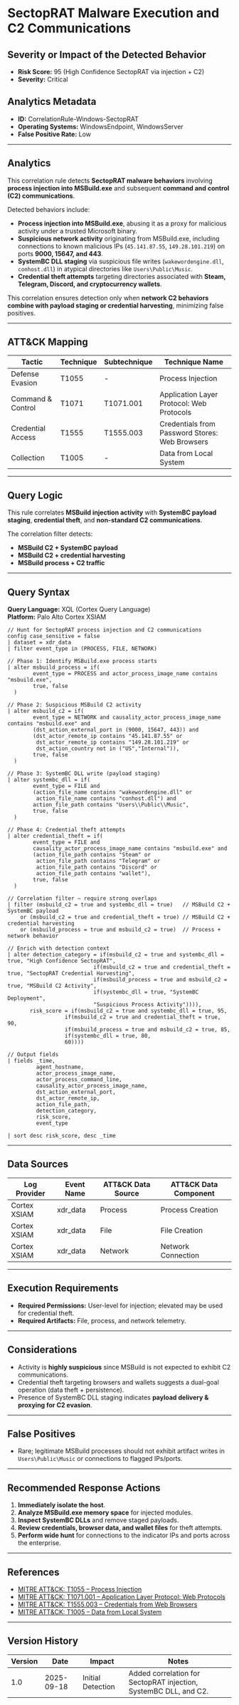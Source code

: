 # SectopRAT Malware Execution and C2 Communications

## Severity or Impact of the Detected Behavior
- **Risk Score:** 95 (High Confidence SectopRAT via injection + C2)  
- **Severity:** Critical  

## Analytics Metadata
- **ID:** CorrelationRule-Windows-SectopRAT  
- **Operating Systems:** WindowsEndpoint, WindowsServer  
- **False Positive Rate:** Low  

---

## Analytics

This correlation rule detects **SectopRAT malware behaviors** involving **process injection into MSBuild.exe** and subsequent **command and control (C2) communications**.  

Detected behaviors include:  

- **Process injection into MSBuild.exe**, abusing it as a proxy for malicious activity under a trusted Microsoft binary.  
- **Suspicious network activity** originating from MSBuild.exe, including connections to known malicious IPs (`45.141.87.55`, `149.28.101.219`) on ports **9000, 15647, and 443**.  
- **SystemBC DLL staging** via suspicious file writes (`wakewordengine.dll`, `conhost.dll`) in atypical directories like `Users\Public\Music`.  
- **Credential theft attempts** targeting directories associated with **Steam, Telegram, Discord, and cryptocurrency wallets**.  

This correlation ensures detection only when **network C2 behaviors combine with payload staging or credential harvesting**, minimizing false positives.

---

## ATT&CK Mapping

| Tactic             | Technique | Subtechnique | Technique Name                                  |
|--------------------|-----------|--------------|------------------------------------------------|
| Defense Evasion    | T1055     | -            | Process Injection                              |
| Command & Control  | T1071     | T1071.001    | Application Layer Protocol: Web Protocols      |
| Credential Access  | T1555     | T1555.003    | Credentials from Password Stores: Web Browsers |
| Collection         | T1005     | -            | Data from Local System                         |

---

## Query Logic

This rule correlates **MSBuild injection activity** with **SystemBC payload staging**, **credential theft**, and **non-standard C2 communications**.  

The correlation filter detects:  
- **MSBuild C2 + SystemBC payload**  
- **MSBuild C2 + credential harvesting**  
- **MSBuild process + C2 traffic**  

---

## Query Syntax

**Query Language:** XQL (Cortex Query Language)  
**Platform:** Palo Alto Cortex XSIAM  

```xql
// Hunt for SectopRAT process injection and C2 communications
config case_sensitive = false  
| dataset = xdr_data  
| filter event_type in (PROCESS, FILE, NETWORK) 

// Phase 1: Identify MSBuild.exe process starts 
| alter msbuild_process = if( 
        event_type = PROCESS and actor_process_image_name contains "msbuild.exe", 
        true, false 
  ) 

// Phase 2: Suspicious MSBuild C2 activity 
| alter msbuild_c2 = if( 
        event_type = NETWORK and causality_actor_process_image_name contains "msbuild.exe" and 
        (dst_action_external_port in (9000, 15647, 443)) and 
        (dst_actor_remote_ip contains "45.141.87.55" or  
         dst_actor_remote_ip contains "149.28.101.219" or 
         dst_action_country not in ("US","Internal")), 
        true, false 
  ) 

// Phase 3: SystemBC DLL write (payload staging) 
| alter systembc_dll = if( 
        event_type = FILE and 
        (action_file_name contains "wakewordengine.dll" or  
         action_file_name contains "conhost.dll") and 
        action_file_path contains "Users\\Public\\Music", 
        true, false 
  ) 

// Phase 4: Credential theft attempts 
| alter credential_theft = if( 
        event_type = FILE and 
        causality_actor_process_image_name contains "msbuild.exe" and 
        (action_file_path contains "Steam" or  
         action_file_path contains "Telegram" or 
         action_file_path contains "Discord" or 
         action_file_path contains "wallet"), 
        true, false 
  ) 

// Correlation filter – require strong overlaps 
| filter (msbuild_c2 = true and systembc_dll = true)   // MSBuild C2 + SystemBC payload 
    or (msbuild_c2 = true and credential_theft = true) // MSBuild C2 + credential harvesting 
    or (msbuild_process = true and msbuild_c2 = true)  // Process + network behavior 

// Enrich with detection context 
| alter detection_category = if(msbuild_c2 = true and systembc_dll = true, "High Confidence SectopRAT", 
                           if(msbuild_c2 = true and credential_theft = true, "SectopRAT Credential Harvesting", 
                           if(msbuild_process = true and msbuild_c2 = true, "MSBuild C2 Activity", 
                           if(systembc_dll = true, "SystemBC Deployment", 
                           "Suspicious Process Activity")))), 
       risk_score = if(msbuild_c2 = true and systembc_dll = true, 95, 
                  if(msbuild_c2 = true and credential_theft = true, 90, 
                  if(msbuild_process = true and msbuild_c2 = true, 85, 
                  if(systembc_dll = true, 80, 
                  60)))) 

// Output fields 
| fields _time, 
         agent_hostname, 
         actor_process_image_name, 
         actor_process_command_line, 
         causality_actor_process_image_name, 
         dst_action_external_port, 
         dst_actor_remote_ip, 
         action_file_path, 
         detection_category, 
         risk_score, 
         event_type 

| sort desc risk_score, desc _time
```

---

## Data Sources

| Log Provider   | Event Name | ATT&CK Data Source | ATT&CK Data Component        |
|----------------|------------|--------------------|------------------------------|
| Cortex XSIAM   | xdr_data   | Process            | Process Creation             |
| Cortex XSIAM   | xdr_data   | File               | File Creation                |
| Cortex XSIAM   | xdr_data   | Network            | Network Connection           |

---

## Execution Requirements  
- **Required Permissions:** User-level for injection; elevated may be used for credential theft.  
- **Required Artifacts:** File, process, and network telemetry.  

---

## Considerations  
- Activity is **highly suspicious** since MSBuild is not expected to exhibit C2 communications.  
- Credential theft targeting browsers and wallets suggests a dual-goal operation (data theft + persistence).  
- Presence of SystemBC DLL staging indicates **payload delivery & proxying for C2 evasion**.  

---

## False Positives  
- Rare; legitimate MSBuild processes should not exhibit artifact writes in `Users\Public\Music` or connections to flagged IPs/ports.  

---

## Recommended Response Actions  
1. **Immediately isolate the host**.  
2. **Analyze MSBuild.exe memory space** for injected modules.  
3. **Inspect SystemBC DLLs** and remove staged payloads.  
4. **Review credentials, browser data, and wallet files** for theft attempts.  
5. **Perform wide hunt** for connections to the indicator IPs and ports across the enterprise.  

---

## References  
- [MITRE ATT&CK: T1055 – Process Injection](https://attack.mitre.org/techniques/T1055/)  
- [MITRE ATT&CK: T1071.001 – Application Layer Protocol: Web Protocols](https://attack.mitre.org/techniques/T1071/001/)  
- [MITRE ATT&CK: T1555.003 – Credentials from Web Browsers](https://attack.mitre.org/techniques/T1555/003/)  
- [MITRE ATT&CK: T1005 – Data from Local System](https://attack.mitre.org/techniques/T1005/)  

---

## Version History  

| Version | Date       | Impact                  | Notes                                                             |
|---------|------------|-------------------------|-------------------------------------------------------------------|
| 1.0     | 2025-09-18 | Initial Detection       | Added correlation for SectopRAT injection, SystemBC DLL, and C2. |
